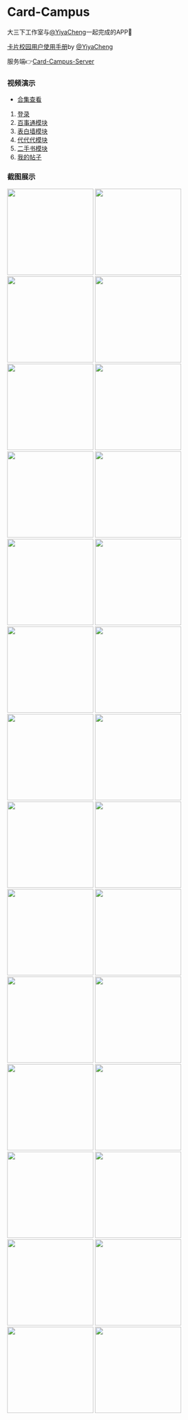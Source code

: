 # Card-Campus
大三下工作室与[@YiyaCheng](https://github.com/YiyaCheng)一起完成的APP🎀

[卡片校园用户使用手册](http://p81fp7gd5.bkt.clouddn.com/%E5%8D%A1%E7%89%87%E6%A0%A1%E5%9B%AD%E7%94%A8%E6%88%B7%E4%BD%BF%E7%94%A8%E6%89%8B%E5%86%8C.docx)by [@YiyaCheng](https://github.com/YiyaCheng)

服务端👉[Card-Campus-Server](https://github.com/YiyaCheng/Card-Campus-Server)

### 视频演示
- [合集查看](https://www.bilibili.com/video/av35679058)

1. [登录](//player.bilibili.com/player.html?aid=35679058&cid=62582898&page=4)
2. [百事通模块](//player.bilibili.com/player.html?aid=35679058&cid=62582883&page=1)
3. [表白墙模块](//player.bilibili.com/player.html?aid=35679058&cid=62582885&page=2)
4. [代代代模块](//player.bilibili.com/player.html?aid=35679058&cid=62582895&page=3)
5. [二手书模块](//player.bilibili.com/player.html?aid=35679058&cid=62582904&page=5)
6. [我的帖子](//player.bilibili.com/player.html?aid=35679058&cid=62582904&page=6)

### 截图展示

<img src="https://user-images.githubusercontent.com/29684201/48299475-5c8c5580-e508-11e8-82fc-f7f6b36b72b7.png" width="200" height=""> <img src="https://user-images.githubusercontent.com/29684201/48299476-5c8c5580-e508-11e8-8fc7-a68059a4b753.png" width="200" height=""> <img src="https://user-images.githubusercontent.com/29684201/48299477-5d24ec00-e508-11e8-89f5-47aa6a12fa00.png" width="200" height=""> <img src="https://user-images.githubusercontent.com/29684201/48299478-5d24ec00-e508-11e8-845c-03bb5cd247c6.png" width="200" height=""> <img src="https://user-images.githubusercontent.com/29684201/48299479-5dbd8280-e508-11e8-91e1-b6f7f94b682b.png" width="200" height=""> <img src="https://user-images.githubusercontent.com/29684201/48299485-644bfa00-e508-11e8-9e6f-eeda75db0945.png" width="200" height=""> <img src="https://user-images.githubusercontent.com/29684201/48299486-644bfa00-e508-11e8-8efb-cba04fa33a3a.png" width="200" height=""> <img src="https://user-images.githubusercontent.com/29684201/48299482-631acd00-e508-11e8-9265-c732502a8214.png" width="200" height=""> <img src="https://user-images.githubusercontent.com/29684201/48299483-63b36380-e508-11e8-9f8e-85212d3bc971.png" width="200" height=""> <img src="https://user-images.githubusercontent.com/29684201/48299484-63b36380-e508-11e8-899b-173c9855cd7b.png" width="200" height=""> <img src="https://user-images.githubusercontent.com/29684201/48299489-70d05280-e508-11e8-93e9-716719b9ab13.png" width="200" height=""> <img src="https://user-images.githubusercontent.com/29684201/48299490-70d05280-e508-11e8-9e2d-f3144ba8bf40.png" width="200" height=""> <img src="https://user-images.githubusercontent.com/29684201/48299491-7168e900-e508-11e8-80ca-7b241d27abe5.png" width="200" height=""> <img src="https://user-images.githubusercontent.com/29684201/48299492-7168e900-e508-11e8-80d8-ac80788b46ef.png" width="200" height=""> <img src="https://user-images.githubusercontent.com/29684201/48299488-7037bc00-e508-11e8-9273-5b456a59a165.png" width="200" height=""> <img src="https://user-images.githubusercontent.com/29684201/48299502-82195f00-e508-11e8-8511-9009d53a5e55.png" width="200" height=""> <img src="https://user-images.githubusercontent.com/29684201/48299503-82195f00-e508-11e8-88f8-f77b7d5476aa.png" width="200" height=""> <img src="https://user-images.githubusercontent.com/29684201/48299504-82195f00-e508-11e8-826c-557326a10e04.png" width="200" height=""> <img src="https://user-images.githubusercontent.com/29684201/48299505-82b1f580-e508-11e8-9c9d-55a97cd82e2f.png" width="200" height=""> <img src="https://user-images.githubusercontent.com/29684201/48299506-82b1f580-e508-11e8-9235-eeb9661c2a3c.png" width="200" height=""> <img src="https://user-images.githubusercontent.com/29684201/48299507-834a8c00-e508-11e8-8f23-3ef3cb223454.png" width="200" height=""> <img src="https://user-images.githubusercontent.com/29684201/48299508-834a8c00-e508-11e8-8c08-fb8cc5b7fd67.png" width="200" height=""> <img src="https://user-images.githubusercontent.com/29684201/48299496-804f9b80-e508-11e8-9e17-d8ca996a0460.png" width="200" height=""> <img src="https://user-images.githubusercontent.com/29684201/48299497-80e83200-e508-11e8-9d20-ef602df61a41.png" width="200" height=""> <img src="https://user-images.githubusercontent.com/29684201/48299498-80e83200-e508-11e8-9119-e534c60c9419.png" width="200" height=""> <img src="https://user-images.githubusercontent.com/29684201/48299499-8180c880-e508-11e8-8835-ede0c8136737.png" width="200" height=""> <img src="https://user-images.githubusercontent.com/29684201/48299500-8180c880-e508-11e8-8564-90e6cae609db.png" width="200" height=""> <img src="https://user-images.githubusercontent.com/29684201/48299501-8180c880-e508-11e8-930f-a5f5a6a470c8.png" width="200" height="">
